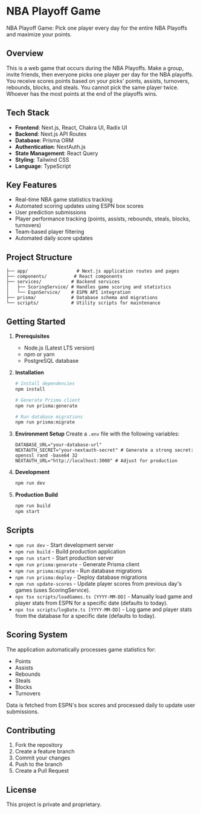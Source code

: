 # NBA Playoff Game

NBA Playoff Game: Pick one player every day for the entire NBA Playoffs and maximize your points.

## Overview

This is a web game that occurs during the NBA Playoffs. Make a group, invite friends, then everyone picks one player per day for the NBA playoffs. You receive scores points based on your picks' points, assists, turnovers, rebounds, blocks, and steals. You cannot pick the same player twice. Whoever has the most points at the end of the playoffs wins.

## Tech Stack

- **Frontend**: Next.js, React, Chakra UI, Radix UI
- **Backend**: Next.js API Routes
- **Database**: Prisma ORM
- **Authentication**: NextAuth.js
- **State Management**: React Query
- **Styling**: Tailwind CSS
- **Language**: TypeScript

## Key Features

- Real-time NBA game statistics tracking
- Automated scoring updates using ESPN box scores
- User prediction submissions
- Player performance tracking (points, assists, rebounds, steals, blocks, turnovers)
- Team-based player filtering
- Automated daily score updates

## Project Structure

```
├── app/                  # Next.js application routes and pages
├── components/          # React components
├── services/           # Backend services
│   ├── ScoringService/ # Handles game scoring and statistics
│   └── EspnService/    # ESPN API integration
├── prisma/             # Database schema and migrations
└── scripts/            # Utility scripts for maintenance
```

## Getting Started

1. **Prerequisites**
   - Node.js (Latest LTS version)
   - npm or yarn
   - PostgreSQL database

2. **Installation**
   ```bash
   # Install dependencies
   npm install

   # Generate Prisma client
   npm run prisma:generate

   # Run database migrations
   npm run prisma:migrate
   ```

3. **Environment Setup**
   Create a `.env` file with the following variables:
   ```
   DATABASE_URL="your-database-url"
   NEXTAUTH_SECRET="your-nextauth-secret" # Generate a strong secret: openssl rand -base64 32
   NEXTAUTH_URL="http://localhost:3000" # Adjust for production
   ```

4. **Development**
   ```bash
   npm run dev
   ```

5. **Production Build**
   ```bash
   npm run build
   npm start
   ```

## Scripts

- `npm run dev` - Start development server
- `npm run build` - Build production application
- `npm run start` - Start production server
- `npm run prisma:generate` - Generate Prisma client
- `npm run prisma:migrate` - Run database migrations
- `npm run prisma:deploy` - Deploy database migrations
- `npm run update-scores` - Update player scores from previous day's games (uses ScoringService).
- `npx tsx scripts/loadGames.ts [YYYY-MM-DD]` - Manually load game and player stats from ESPN for a specific date (defaults to today).
- `npx tsx scripts/logDate.ts [YYYY-MM-DD]` - Log game and player stats from the database for a specific date (defaults to today).

## Scoring System

The application automatically processes game statistics for:
- Points
- Assists
- Rebounds
- Steals
- Blocks
- Turnovers

Data is fetched from ESPN's box scores and processed daily to update user submissions.

## Contributing

1. Fork the repository
2. Create a feature branch
3. Commit your changes
4. Push to the branch
5. Create a Pull Request

## License

This project is private and proprietary.